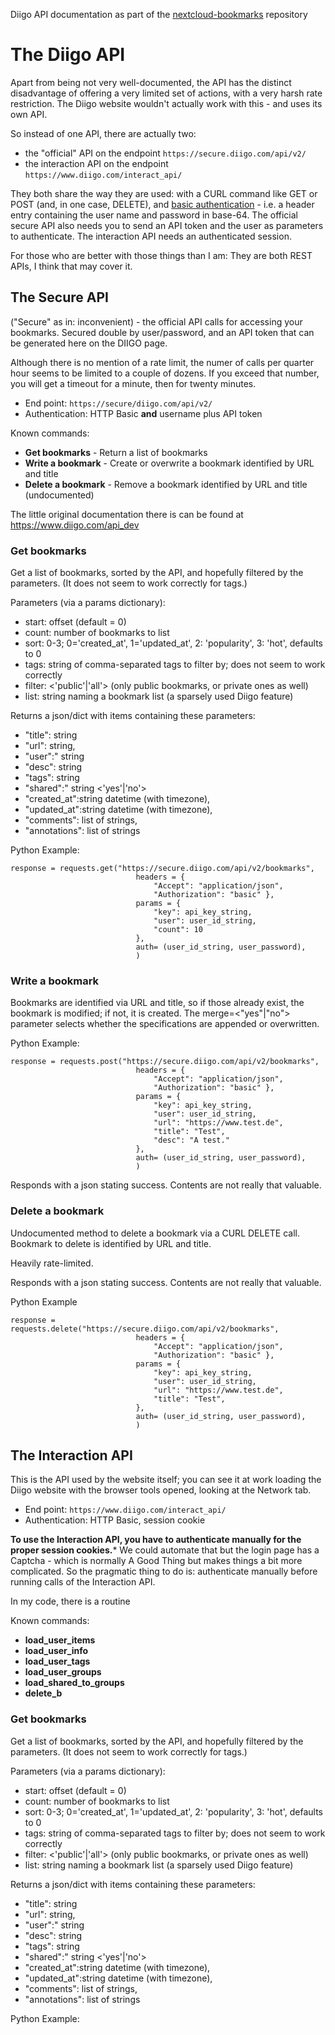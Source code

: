 Diigo API documentation as part of the [nextcloud-bookmarks](README.md) repository

# The Diigo API

Apart from being not very well-documented, the API has the distinct disadvantage of offering a very limited set of actions, with a very harsh rate restriction. The Diigo website wouldn't actually work with this - and uses its own API.

So instead of one API, there are actually two: 
- the "official" API on the endpoint ```https://secure.diigo.com/api/v2/```
- the interaction API on the endpoint ```https://www.diigo.com/interact_api/```

They both share the way they are used: with a CURL command like GET or POST (and, in one case, DELETE), and [basic authentication](https://en.wikipedia.org/wiki/Basic_access_authentication) - i.e. a header entry containing the user name and password in base-64. The official secure API also needs you to send an API token and the user as parameters to authenticate. The interaction API needs an authenticated session. 

For those who are better with those things than I am: They are both REST APIs, I think that may cover it. 

## The Secure API

("Secure" as in: inconvenient) - the official API calls for accessing your bookmarks. Secured double by user/password, and an API token that can be generated here on the DIIGO page. 

Although there is no mention of a rate limit, the numer of calls per quarter hour seems to be limited to a couple of dozens. If you exceed that number, you will get a timeout for a minute, then for twenty minutes. 

* End point: ```https://secure/diigo.com/api/v2/```
* Authentication: HTTP Basic **and** username plus API token

Known commands:
* **Get bookmarks** - Return a list of bookmarks
* **Write a bookmark** - Create or overwrite a bookmark identified by URL and title
* **Delete a bookmark** - Remove a bookmark identified by URL and title (undocumented)

The little original documentation there is can be found at https://www.diigo.com/api_dev

### Get bookmarks

Get a list of bookmarks, sorted by the API, and hopefully filtered by the parameters. (It does not seem to work correctly for tags.)

Parameters (via a params dictionary):
- start: offset (default = 0)
- count: number of bookmarks to list
- sort: 0-3; 0='created_at', 1='updated_at', 2: 'popularity', 3: 'hot', defaults to 0
- tags: string of comma-separated tags to filter by; does not seem to work correctly
- filter: <'public'|'all'> (only public bookmarks, or private ones as well)
- list: string naming a bookmark list (a sparsely used Diigo feature)

Returns a json/dict with items containing these parameters: 
-    "title": string
-    "url": string,
-   "user":" string
-    "desc": string
-    "tags": string
-    "shared":" string <'yes'|'no'>
-    "created_at":string datetime (with timezone),
-    "updated_at":string datetime (with timezone),
-    "comments": list of strings,
-    "annotations": list of strings

Python Example: 
```
response = requests.get("https://secure.diigo.com/api/v2/bookmarks",
                            headers = {
                                "Accept": "application/json",
                                "Authorization": "basic" },
                            params = {
                                "key": api_key_string,
                                "user": user_id_string,
                                "count": 10
                            },
                            auth= (user_id_string, user_password),
                            )
```
### Write a bookmark

Bookmarks are identified via URL and title, so if those already exist, the bookmark is modified; if not, it is created. The merge=<"yes"|"no"> parameter selects whether the specifications are appended or overwritten. 

Python Example: 
```
response = requests.post("https://secure.diigo.com/api/v2/bookmarks",
                            headers = {
                                "Accept": "application/json",
                                "Authorization": "basic" },
                            params = {
                                "key": api_key_string,
                                "user": user_id_string,
                                "url": "https://www.test.de",
                                "title": "Test",
                                "desc": "A test."
                            },
                            auth= (user_id_string, user_password),
                            )
```

Responds with a json stating success. Contents are not really that valuable.
### Delete a bookmark

Undocumented method to delete a bookmark via a CURL DELETE call. Bookmark to delete is identified by URL and title. 

Heavily rate-limited. 

Responds with a json stating success. Contents are not really that valuable.

Python Example
```
response = requests.delete("https://secure.diigo.com/api/v2/bookmarks",
                            headers = {
                                "Accept": "application/json",
                                "Authorization": "basic" },
                            params = {
                                "key": api_key_string,
                                "user": user_id_string,
                                "url": "https://www.test.de",
                                "title": "Test",
                            },
                            auth= (user_id_string, user_password),
                            )

```
## The Interaction API

This is the API used by the website itself; you can see it at work loading the Diigo website with the browser tools opened, looking at the Network tab. 

* End point: ```https://www.diigo.com/interact_api/```
* Authentication: HTTP Basic, session cookie

**To use the Interaction API, you have to authenticate manually for the proper session cookies.*** We could automate that but the login page has a Captcha - which is normally A Good Thing but makes things a bit more complicated. So the pragmatic thing to do is: authenticate manually before running calls of the Interaction API. 

In my code, there is a routine 

Known commands: 
* **load_user_items**
* **load_user_info**
* **load_user_tags**
* **load_user_groups**
* **load_shared_to_groups**
* **delete_b**

### Get bookmarks

Get a list of bookmarks, sorted by the API, and hopefully filtered by the parameters. (It does not seem to work correctly for tags.)

Parameters (via a params dictionary):
- start: offset (default = 0)
- count: number of bookmarks to list
- sort: 0-3; 0='created_at', 1='updated_at', 2: 'popularity', 3: 'hot', defaults to 0
- tags: string of comma-separated tags to filter by; does not seem to work correctly
- filter: <'public'|'all'> (only public bookmarks, or private ones as well)
- list: string naming a bookmark list (a sparsely used Diigo feature)

Returns a json/dict with items containing these parameters: 
-    "title": string
-    "url": string,
-   "user":" string
-    "desc": string
-    "tags": string
-    "shared":" string <'yes'|'no'>
-    "created_at":string datetime (with timezone),
-    "updated_at":string datetime (with timezone),
-    "comments": list of strings,
-    "annotations": list of strings

Python Example: 
```
